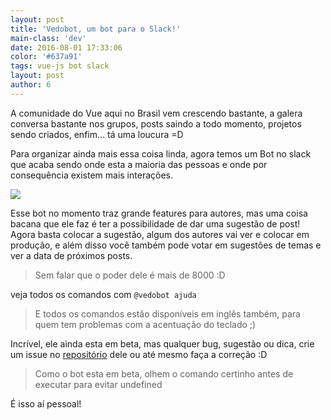 ```yaml
---
layout: post
title: 'Vedobot, um bot para o Slack!'
main-class: 'dev'
date: 2016-08-01 17:33:06 
color: '#637a91'
tags: vue-js bot slack
layout: post
author: 6
---
```


A comunidade do Vue aqui no Brasil vem crescendo bastante, a galera conversa bastante nos grupos, posts saindo a todo momento, projetos sendo criados, enfim... tá uma loucura =D

Para organizar ainda mais essa coisa linda, agora temos um Bot no slack que acaba sendo onde esta a maioria das pessoas e onde por consequência existem mais interações. 

![](/content/images/2016/08/vedovelli.png)

Esse bot no momento traz grande features para autores, mas uma coisa bacana que ele faz é ter a possibilidade de dar uma sugestão de post! Agora basta colocar a sugestão, algum dos autores vai ver e colocar em produção, e além disso você também pode votar em sugestões de temas e ver a data de próximos posts.

> Sem falar que o poder dele é mais de 8000 :D

veja todos os comandos com `@vedobot ajuda`

> E todos os comandos estão disponíveis em inglês também, para quem tem problemas com a acentuação do teclado ;)

Incrível, ele ainda esta em beta, mas qualquer bug, sugestão ou dica, crie um issue no [repositório](https://github.com/vuejs-br/vedobot) dele ou até mesmo faça a correção :D

> Como o bot esta em beta, olhem o comando certinho antes de executar para evitar undefined

É isso aí pessoal!
